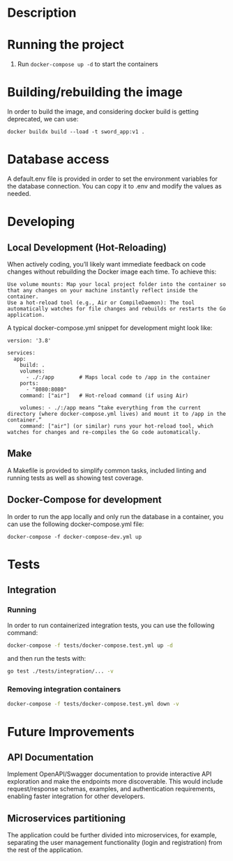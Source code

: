 # Description

# Running the project

1. Run `docker-compose up -d` to start the containers

# Building/rebuilding the image

In order to build the image, and considering docker build is getting deprecated, we can use:

`docker buildx build --load -t sword_app:v1 . `

# Database access

A default.env file is provided in order to set the environment variables for the database connection. You can copy it to .env and modify the values as needed.

# Developing

## Local Development (Hot-Reloading)

When actively coding, you’ll likely want immediate feedback on code changes without rebuilding the Docker image each time. To achieve this:

    Use volume mounts: Map your local project folder into the container so that any changes on your machine instantly reflect inside the container.
    Use a hot-reload tool (e.g., Air or CompileDaemon): The tool automatically watches for file changes and rebuilds or restarts the Go application.

A typical docker-compose.yml snippet for development might look like:

```docker
version: '3.8'

services:
  app:
    build: .
    volumes:
      - ./:/app        # Maps local code to /app in the container
    ports:
      - "8080:8080"
    command: ["air"]   # Hot-reload command (if using Air)

    volumes: - ./:/app means “take everything from the current directory (where docker-compose.yml lives) and mount it to /app in the container.”
    command: ["air"] (or similar) runs your hot-reload tool, which watches for changes and re-compiles the Go code automatically.

```

## Make

A Makefile is provided to simplify common tasks, included linting and running tests as well as showing test coverage.

## Docker-Compose for development

In order to run the app locally and only run the database in a container, you can use the following docker-compose.yml file:

```docker
docker-compose -f docker-compose-dev.yml up
```

# Tests

## Integration

### Running

In order to run containerized integration tests, you can use the following command:

```bash
docker-compose -f tests/docker-compose.test.yml up -d
```

and then run the tests with:

```bash
go test ./tests/integration/... -v 
```

### Removing integration containers

```bash
docker-compose -f tests/docker-compose.test.yml down -v
```

# Future Improvements

## API Documentation 
Implement OpenAPI/Swagger documentation to provide interactive API exploration and make the endpoints more discoverable. 
This would include request/response schemas, examples, and authentication requirements, 
enabling faster integration for other developers.

## Microservices partitioning
The application could be further divided into microservices, for example, separating the user management functionality
(login and registration) from the rest of the application.


